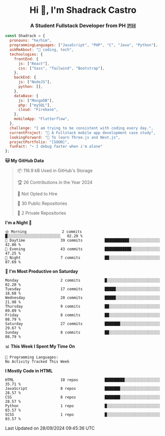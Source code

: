 <h1 align="center">Hi 👋, I'm Shadrack Castro</h1>
<h3 align="center">A Student Fullstack Developer from PH 🇵🇭</h3>

```javascript
const Shadrack = {
  pronouns: "he/him",
  programmingLanguages: ["JavaScript", "PHP", "C", "Java", "Python"],
  askMeAbout: "💬 coding, tech",
  technologies: {
    frontEnd: {
      js: ["React"],
      css: ["Sass", "Tailwind", "Bootstrap"],
    },
    backEnd: {
      js: ["NodeJS"],
      python: [],
    },
    dataBase: {
      js: ["MongoDB"],
      php: ["mySQL"],
      cloud: "Firebase",
    },
    mobileApp: "Flutterflow",
  },
  challenge: "I am trying to be consistent with coding every day.",
  currentProject: "🔭 A Fullstack mobile app development case study",
  lookingForward: "🌱 To learn Three.js and Next.js",
  projectPortfolio: "[SOON]",
  funFact: "⚡ I debug faster when i'm alone"
};

```

<!--START_SECTION:waka-->
**🐱 My GitHub Data** 

> 📦 116.9 kB Used in GitHub's Storage 
 > 
> 🏆 26 Contributions in the Year 2024
 > 
> 🚫 Not Opted to Hire
 > 
> 📜 30 Public Repositories 
 > 
> 🔑 2 Private Repositories 
 > 
**I'm a Night 🦉** 

```text
🌞 Morning                2 commits           █░░░░░░░░░░░░░░░░░░░░░░░░   02.20 % 
🌆 Daytime                39 commits          ███████████░░░░░░░░░░░░░░   42.86 % 
🌃 Evening                43 commits          ████████████░░░░░░░░░░░░░   47.25 % 
🌙 Night                  7 commits           ██░░░░░░░░░░░░░░░░░░░░░░░   07.69 % 
```
📅 **I'm Most Productive on Saturday** 

```text
Monday                   2 commits           █░░░░░░░░░░░░░░░░░░░░░░░░   02.20 % 
Tuesday                  17 commits          █████░░░░░░░░░░░░░░░░░░░░   18.68 % 
Wednesday                20 commits          █████░░░░░░░░░░░░░░░░░░░░   21.98 % 
Thursday                 9 commits           ██░░░░░░░░░░░░░░░░░░░░░░░   09.89 % 
Friday                   8 commits           ██░░░░░░░░░░░░░░░░░░░░░░░   08.79 % 
Saturday                 27 commits          ███████░░░░░░░░░░░░░░░░░░   29.67 % 
Sunday                   8 commits           ██░░░░░░░░░░░░░░░░░░░░░░░   08.79 % 
```


📊 **This Week I Spent My Time On** 

```text
💬 Programming Languages: 
No Activity Tracked This Week
```

**I Mostly Code in HTML** 

```text
HTML                     10 repos            █████████░░░░░░░░░░░░░░░░   35.71 % 
JavaScript               8 repos             ███████░░░░░░░░░░░░░░░░░░   28.57 % 
CSS                      8 repos             ███████░░░░░░░░░░░░░░░░░░   28.57 % 
Python                   1 repo              █░░░░░░░░░░░░░░░░░░░░░░░░   03.57 % 
SCSS                     1 repo              █░░░░░░░░░░░░░░░░░░░░░░░░   03.57 % 
```




 Last Updated on 28/09/2024 09:45:36 UTC
<!--END_SECTION:waka-->
